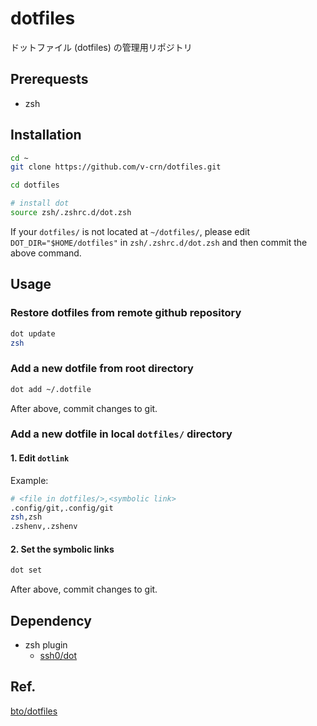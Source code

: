 # dotfiles

ドットファイル (dotfiles) の管理用リポジトリ

## Prerequests

- zsh

## Installation

```sh
cd ~
git clone https://github.com/v-crn/dotfiles.git

cd dotfiles

# install dot
source zsh/.zshrc.d/dot.zsh
```

If your `dotfiles/` is not located at `~/dotfiles/`, please edit `DOT_DIR="$HOME/dotfiles"` in `zsh/.zshrc.d/dot.zsh` and then commit the above command.

## Usage

### Restore dotfiles from remote github repository

```sh
dot update
zsh
```

### Add a new dotfile from root directory

```sh
dot add ~/.dotfile
```

After above, commit changes to git.

### Add a new dotfile in local `dotfiles/` directory

#### 1. Edit `dotlink`

Example:

```sh
# <file in dotfiles/>,<symbolic link>
.config/git,.config/git
zsh,zsh
.zshenv,.zshenv
```

#### 2. Set the symbolic links

```sh
dot set
```

After above, commit changes to git.

## Dependency

- zsh plugin
  - [ssh0/dot](https://github.com/ssh0/dot)

## Ref.

[bto/dotfiles](https://github.com/bto/dotfiles)
